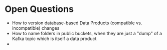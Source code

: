# Open Questions

 * How to version database-based Data Products (compatible vs. incompatible) changes
 * How to name folders in public buckets, when they are just a "dump" of a Kafka topic which is itself a data product
 *  


